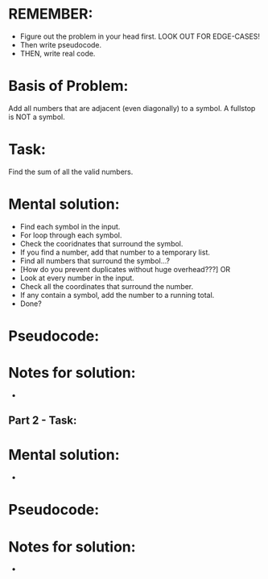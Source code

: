 # REMEMBER:
- Figure out the problem in your head first. LOOK OUT FOR EDGE-CASES!
- Then write pseudocode.
- THEN, write real code.

# Basis of Problem:
Add all numbers that are adjacent (even diagonally) to a symbol.
A fullstop is NOT a symbol.

# Task:
Find the sum of all the valid numbers.

# Mental solution:
- Find each symbol in the input.
- For loop through each symbol.
-   Check the cooridnates that surround the symbol.
-   If you find a number, add that number to a temporary list.
-   Find all numbers that surround the symbol...?
- [How do you prevent duplicates without huge overhead???]
OR
- Look at every number in the input.
- Check all the coordinates that surround the number.
- If any contain a symbol, add the number to a running total.
- Done?

# Pseudocode:

# Notes for solution:
- 


## Part 2 - Task:


# Mental solution:
- 

# Pseudocode:


# Notes for solution:
- 
